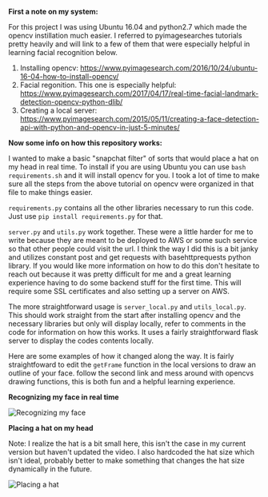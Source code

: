 **First a note on my system:**

For this project I was using Ubuntu 16.04 and python2.7 which made the opencv instillation much easier. I referred to pyimagesearches tutorials pretty heavily and will link to a few of them that were especially helpful in learning facial recognition below.

1. Installing opencv: https://www.pyimagesearch.com/2016/10/24/ubuntu-16-04-how-to-install-opencv/
2. Facial regonition. This one is especially helpful: https://www.pyimagesearch.com/2017/04/17/real-time-facial-landmark-detection-opencv-python-dlib/
3. Creating a local server: https://www.pyimagesearch.com/2015/05/11/creating-a-face-detection-api-with-python-and-opencv-in-just-5-minutes/

**Now some info on how this repository works:**

I wanted to make a basic "snapchat filter" of sorts that would place a hat on my head in real time. To install if you are using Ubuntu you can use `bash requirements.sh` and it will install opencv for you. I took a lot of time to make sure all the steps from the above tutorial on opencv were organized in that file to make things easier. 

`requirements.py` contains all the other libraries necessary to run this code. Just use `pip install requirements.py` for that.

`server.py` and `utils.py` work together. These were a little harder for me to write because they are meant to be deployed to AWS or some such service so that other people could visit the url. I think the way I did this is a bit janky and utilizes constant post and get requests with basehttprequests python library. If you would like more information on how to do this don't hesitate to reach out because it was pretty difficult for me and a great learning experience having to do some backend stuff for the first time. This will require some SSL certificates and also setting up a server on AWS.

The more straightforward usage is `server_local.py` and `utils_local.py`. This should work straight from the start after installing opencv and the necessary libraries but only will display locally, refer to comments in the code for information on how this works. It uses a fairly straightforward flask server to display the codes contents locally.

Here are some examples of how it changed along the way. It is fairly straightfoward to edit the  `getFrame` function in the local versions to draw an outline of your face. follow the second link and mess around with opencvs drawing functions, this is both fun and a helpful learning experience. 

**Recognizing my face in real time**

![Recognizing my face](https://github.com/scottdet/virtual_mirror/blob/master/recognition.gif)

**Placing a hat on my head**

Note: I realize the hat is a bit small here, this isn't the case in my current version but haven't updated the video. I also hardcoded the hat size which isn't ideal, probably better to make something that changes the hat size dynamically in the future.

![Placing a hat](https://github.com/scottdet/virtual_mirror/blob/master/placed.gif)
